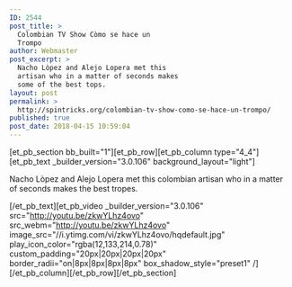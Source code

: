 ```yaml
---
ID: 2544
post_title: >
  Colombian TV Show Còmo se hace un
  Trompo
author: Webmaster
post_excerpt: >
  Nacho Lòpez and Alejo Lopera met this
  artisan who in a matter of seconds makes
  some of the best tops.
layout: post
permalink: >
  http://spintricks.org/colombian-tv-show-como-se-hace-un-trompo/
published: true
post_date: 2018-04-15 10:59:04
---
```

[et_pb_section bb_built="1"][et_pb_row][et_pb_column type="4_4"][et_pb_text _builder_version="3.0.106" background_layout="light"]

<span id="result_box" class="" lang="en"><span class="">Nacho Lòpez and Alejo Lopera met this colombian artisan who in a matter of seconds makes the best tropes.</span></span>

[/et_pb_text][et_pb_video _builder_version="3.0.106" src="http://youtu.be/zkwYLhz4ovo" src_webm="http://youtu.be/zkwYLhz4ovo" image_src="//i.ytimg.com/vi/zkwYLhz4ovo/hqdefault.jpg" play_icon_color="rgba(12,133,214,0.78)" custom_padding="20px|20px|20px|20px" border_radii="on|8px|8px|8px|8px" box_shadow_style="preset1" /][/et_pb_column][/et_pb_row][/et_pb_section]